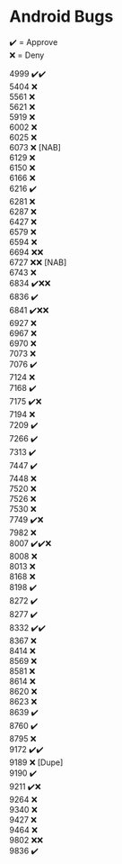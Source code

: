 # Android Bugs

✔️ = Approve  
❌ = Deny

4999 ✔️✔️  
5404 ❌  
5561 ❌  
5621 ❌  
5919 ❌  
6002 ❌  
6025 ❌  
6073 ❌ [NAB]  
6129 ❌  
6150 ❌  
6166 ❌  
6216 ✔️  
6281 ❌  
6287 ❌  
6427 ❌  
6579 ❌  
6594 ❌  
6694 ❌❌  
6727 ❌❌ [NAB]  
6743 ❌  
6834 ✔️❌❌  
6836 ✔️  
6841 ✔️❌❌  
6927 ❌  
6967 ❌  
6970 ❌  
7073 ❌  
7076 ✔️  
7124 ❌  
7168 ✔️  
7175 ✔️❌  
7194 ❌  
7209 ✔️  
7266 ✔️  
7313 ✔️  
7447 ✔️  
7448 ❌  
7520 ❌  
7526 ❌  
7530 ❌  
7749 ✔️❌  
7982 ❌  
8007 ✔️✔️❌  
8008 ❌  
8013 ❌  
8168 ❌  
8198 ✔️  
8272 ✔️  
8277 ✔️  
8332 ✔️✔️  
8367 ❌  
8414 ❌  
8569 ❌  
8581 ❌  
8614 ❌  
8620 ❌  
8623 ❌  
8639 ✔️  
8760 ✔️  
8795 ❌  
9172 ✔️✔️  
9189 ❌ [Dupe]  
9190 ✔️  
9211 ✔️❌  
9264 ❌  
9340 ❌  
9427 ❌  
9464 ❌  
9802 ❌❌  
9836 ✔️
